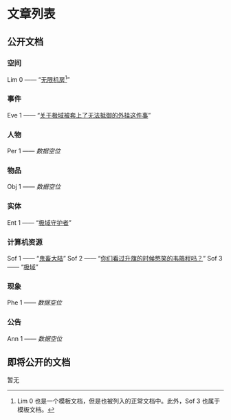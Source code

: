 # 文章列表

## 公开文档

### 空间

Lim 0 —— “[无限机房](/articles/lim-0)[^1]”

### 事件

Eve 1 —— “[关于极域被套上了无法抵御的外挂这件事](/articles/eve-1)”

### 人物

Per 1 —— *数据空位*

### 物品

Obj 1 —— *数据空位*

### 实体

Ent 1 —— “[极域守护者](/articles/ent-1)”

### 计算机资源

Sof 1 —— “[鬼畜大陆](/articles/sof-1)”
Sof 2 —— “[你们看过升旗的时候憋笑的韦皓程吗？](/articles/sof-2)”
Sof 3 —— “[极域](/articles/sof-3)”

### 现象

Phe 1 —— *数据空位*

### 公告

Ann 1 —— *数据空位*

## 即将公开的文档

暂无

[^1]: Lim 0 也是一个模板文档，但是也被列入的正常文档中。此外，Sof 3 也属于模板文档。